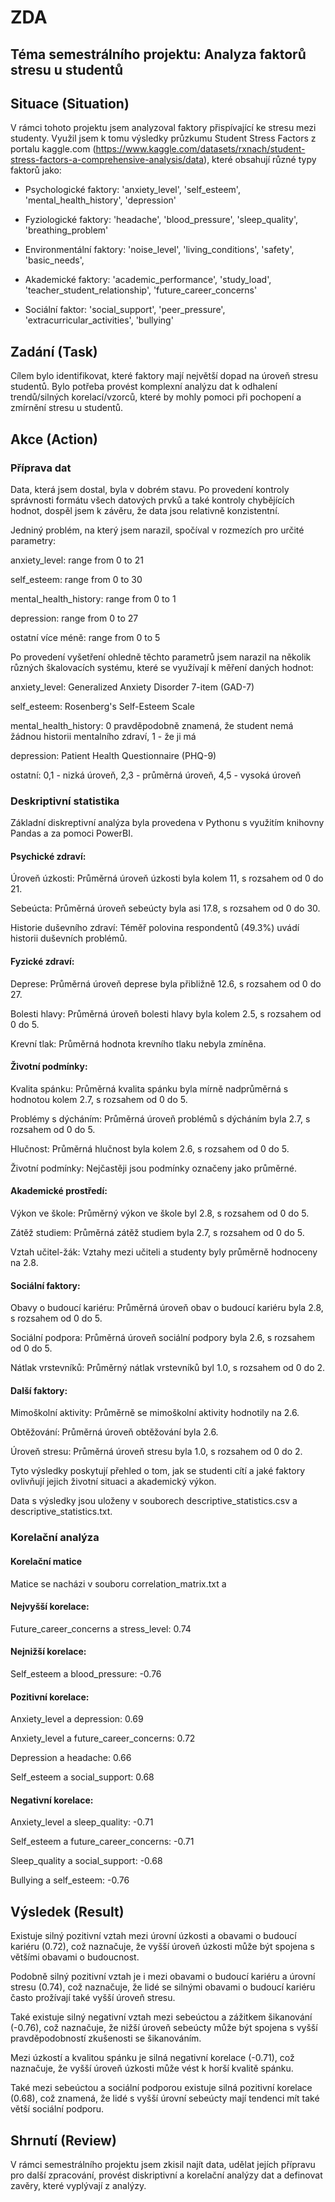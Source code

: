 # ZDA

## Téma semestrálního projektu: Analyza faktorů stresu u studentů

## Situace (Situation)

V rámci tohoto projektu jsem analyzoval faktory přispívající ke stresu mezi studenty. Využil jsem k tomu výsledky průzkumu Student Stress Factors z portalu kaggle.com (https://www.kaggle.com/datasets/rxnach/student-stress-factors-a-comprehensive-analysis/data), které obsahují různé typy faktorů jako:

- Psychologické faktory: 'anxiety_level', 'self_esteem', 'mental_health_history', 'depression'

- Fyziologické faktory: 'headache', 'blood_pressure', 'sleep_quality', 'breathing_problem'

- Environmentální faktory: 'noise_level', 'living_conditions', 'safety', 'basic_needs',

- Akademické faktory: 'academic_performance', 'study_load', 'teacher_student_relationship', 'future_career_concerns'

- Sociální faktor: 'social_support', 'peer_pressure', 'extracurricular_activities', 'bullying'

## Zadání (Task)

Cílem bylo identifikovat, které faktory mají největší dopad na úroveň stresu studentů. Bylo potřeba provést komplexní analýzu dat k odhalení trendů/silných korelací/vzorců, které by mohly pomoci při pochopení a zmírnění stresu u studentů.

## Akce (Action)

### Příprava dat

Data, která jsem dostal, byla v dobrém stavu. Po provedení kontroly správnosti formátu všech datových prvků a také kontroly chybějících hodnot, dospěl jsem k závěru, že data jsou relativně konzistentní.

Jedniný problém, na který jsem narazil, spočíval v rozmezích pro určité parametry:

anxiety_level: range from 0 to 21

self_esteem: range from 0 to 30

mental_health_history: range from 0 to 1

depression: range from 0 to 27

ostatní více méně: range from 0 to 5

Po provedení vyšetření ohledně těchto parametrů jsem narazil na několik různých škalovacích systému, které se využívají k měření daných hodnot:

anxiety_level: Generalized Anxiety Disorder 7-item (GAD-7)

self_esteem: Rosenberg's Self-Esteem Scale

mental_health_history: 0 pravděpodobně znamená, že student nemá žádnou historii mentalního zdraví, 1 - že ji má

depression: Patient Health Questionnaire (PHQ-9)

ostatní: 0,1 - nizká úroveň, 2,3 - průměrná úroveň, 4,5 - vysoká úroveň

### Deskriptivní statistika
Základní diskreptivní analýza byla provedena v Pythonu s využitím knihovny Pandas a za pomoci PowerBI.

#### Psychické zdraví:

Úroveň úzkosti: Průměrná úroveň úzkosti byla kolem 11, s rozsahem od 0 do 21.

Sebeúcta: Průměrná úroveň sebeúcty byla asi 17.8, s rozsahem od 0 do 30.

Historie duševního zdraví: Téměř polovina respondentů (49.3%) uvádí historii duševních problémů.

#### Fyzické zdraví:

Deprese: Průměrná úroveň deprese byla přibližně 12.6, s rozsahem od 0 do 27.

Bolesti hlavy: Průměrná úroveň bolesti hlavy byla kolem 2.5, s rozsahem od 0 do 5.

Krevní tlak: Průměrná hodnota krevního tlaku nebyla zmíněna.

#### Životní podmínky:

Kvalita spánku: Průměrná kvalita spánku byla mírně nadprůměrná s hodnotou kolem 2.7, s rozsahem od 0 do 5.

Problémy s dýcháním: Průměrná úroveň problémů s dýcháním byla 2.7, s rozsahem od 0 do 5.

Hlučnost: Průměrná hlučnost byla kolem 2.6, s rozsahem od 0 do 5.

Životní podmínky: Nejčastěji jsou podmínky označeny jako průměrné.

#### Akademické prostředí:

Výkon ve škole: Průměrný výkon ve škole byl 2.8, s rozsahem od 0 do 5.

Zátěž studiem: Průměrná zátěž studiem byla 2.7, s rozsahem od 0 do 5.

Vztah učitel-žák: Vztahy mezi učiteli a studenty byly průměrně hodnoceny na 2.8.

#### Sociální faktory:

Obavy o budoucí kariéru: Průměrná úroveň obav o budoucí kariéru byla 2.8, s rozsahem od 0 do 5.

Sociální podpora: Průměrná úroveň sociální podpory byla 2.6, s rozsahem od 0 do 5.

Nátlak vrstevníků: Průměrný nátlak vrstevníků byl 1.0, s rozsahem od 0 do 2.

#### Další faktory:

Mimoškolní aktivity: Průměrně se mimoškolní aktivity hodnotily na 2.6.

Obtěžování: Průměrná úroveň obtěžování byla 2.6.

Úroveň stresu: Průměrná úroveň stresu byla 1.0, s rozsahem od 0 do 2.

Tyto výsledky poskytují přehled o tom, jak se studenti cítí a jaké faktory ovlivňují jejich životní situaci a akademický výkon.

Data s výsledky jsou uloženy v souborech descriptive_statistics.csv a descriptive_statistics.txt.

### Korelační analýza

#### Korelační matice
Matice se nacházi v souboru correlation_matrix.txt a 

#### Nejvyšší korelace:

Future_career_concerns a stress_level: 0.74

#### Nejnižší korelace:

Self_esteem a blood_pressure: -0.76

#### Pozitivní korelace:

Anxiety_level a depression: 0.69

Anxiety_level a future_career_concerns: 0.72

Depression a headache: 0.66

Self_esteem a social_support: 0.68

#### Negativní korelace:

Anxiety_level a sleep_quality: -0.71

Self_esteem a future_career_concerns: -0.71

Sleep_quality a social_support: -0.68

Bullying a self_esteem: -0.76

## Výsledek (Result)

Existuje silný pozitivní vztah mezi úrovní úzkosti a obavami o budoucí kariéru (0.72), což naznačuje, že vyšší úroveň úzkosti může být spojena s většími obavami o budoucnost.

Podobně silný pozitivní vztah je i mezi obavami o budoucí kariéru a úrovní stresu (0.74), což naznačuje, že lidé se silnými obavami o budoucí kariéru často prožívají také vyšší úroveň stresu.

Také existuje silný negativní vztah mezi sebeúctou a zážitkem šikanování (-0.76), což naznačuje, že nižší úroveň sebeúcty může být spojena s vyšší pravděpodobností zkušenosti se šikanováním.

Mezi úzkostí a kvalitou spánku je silná negativní korelace (-0.71), což naznačuje, že vyšší úroveň úzkosti může vést k horší kvalitě spánku.

Také mezi sebeúctou a sociální podporou existuje silná pozitivní korelace (0.68), což znamená, že lidé s vyšší úrovní sebeúcty mají tendenci mít také větší sociální podporu.

## Shrnutí (Review)

V rámci semestrálního projektu jsem zkisil najít data, udělat jejích přípravu pro další zpracování, provést diskriptivní a korelační analýzy dat a definovat zavěry, které vyplývají z analýzy.
